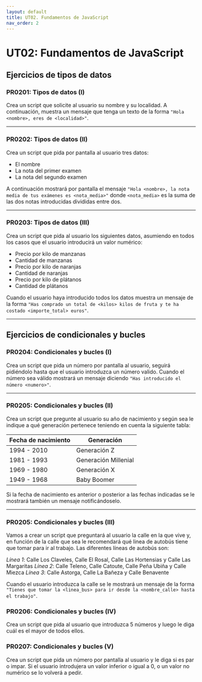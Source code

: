 ```yaml
---
layout: default
title: UT02. Fundamentos de JavaScript
nav_order: 2
---
```


# UT02: Fundamentos de JavaScript

## Ejercicios de tipos de datos

### PR0201: Tipos de datos (I)

Crea un script que solicite al usuario su nombre y su localidad. A continuación, muestra un mensaje que tenga un texto de la forma `"Hola <nombre>, eres de <localidad>"`.

---

### PR0202: Tipos de datos (II)

Crea un script que pida por pantalla al usuario tres datos:

- El nombre
- La nota del primer examen 
- La nota del segundo examen 

A continuación mostrará por pantalla el mensaje `"Hola <nombre>, la nota media de tus exámenes es <nota_media>"` donde `<nota_media>` es la suma de las dos notas introducidas divididas entre dos.

---

### PR0203: Tipos de datos (III)

Crea un script que pida al usuario los siguientes datos, asumiendo en todos los casos que el usuario introducirá un valor numérico:

- Precio por kilo de manzanas
- Cantidad de manzanas
- Precio por kilo de naranjas
- Cantidad de naranjas
- Precio por kilo de plátanos
- Cantidad de plátanos

Cuando el usuario haya introducido todos los datos muestra un mensaje de la forma `"Has comprado un total de <kilos> kilos de fruta y te ha costado <importe_total> euros"`.

---

## Ejercicios de condicionales y bucles

### PR0204: Condicionales y bucles (I)

Crea un script que pida un número por pantalla al usuario, seguirá pidiéndolo hasta que el usuario introduzca un número valido. Cuando el número sea válido mostrará un mensaje diciendo `"Has introducido el número <numero>"`.

---

### PR0205: Condicionales y bucles (II)

Crea un script que pregunte al usuario su año de nacimiento y según sea le indique a qué generación pertenece teniendo en cuenta la siguiente tabla:

| Fecha de nacimiento | Generación           |
| ------------------- | -------------------- |
| 1994 - 2010         | Generación Z         |
| 1981 - 1993         | Generación Millenial |
| 1969 - 1980         | Generación X         |
| 1949 - 1968         | Baby Boomer          |

Si la fecha de nacimiento es anterior o posterior a las fechas indicadas se le mostrará también un mensaje notificándoselo.

---

### PR0205: Condicionales y bucles (III)

Vamos a crear un script que preguntará al usuario la calle en la que vive y, en función de la calle que sea le recomendará qué linea de autobús tiene que tomar para ir al trabajo. Las diferentes líneas de autobús son:

*Línea 1*: Calle Los Claveles, Calle El Rosal, Calle Las Hortensias y Calle Las Margaritas
*Línea 2*: Calle Teleno, Calle Catoute, Calle Peña Ubiña y Calle Miezca
*Línea 3*: Calle Astorga, Calle La Bañeza y Calle Benavente

Cuando el usuario introduzca la calle se le mostrará un mensaje de la forma `"Tienes que tomar la <linea_bus> para ir desde la <nombre_calle> hasta el trabajo"`.


### PR0206: Condicionales y bucles (IV) 

Crea un script que pida al usuario que introduzca 5 números y luego le diga cuál es el mayor de todos ellos.

### PR0207: Condicionales y bucles (V)

Crea un script que pida un número por pantalla al usuario y le diga si es par o impar. Si el usuario introdujera un valor inferior o igual a 0, o un valor no numérico se lo volverá a pedir.

